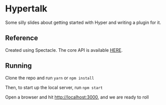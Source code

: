# Hypertalk

Some silly slides about getting started with Hyper and writing a plugin for it.

## Reference

Created using Spectacle. The core API is available [HERE](https://github.com/FormidableLabs/spectacle/blob/master/README.markdown).

## Running

Clone the repo and run `yarn` or `npm install`

Then, to start up the local server, run `npm start`

Open a browser and hit [http://localhost:3000](http://localhost:3000), and we are ready to roll
